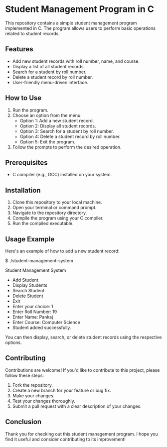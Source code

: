 # Student Management Program in C

This repository contains a simple student management program implemented in C. The program allows users to perform basic operations related to student records.

## Features

- Add new student records with roll number, name, and course.
- Display a list of all student records.
- Search for a student by roll number.
- Delete a student record by roll number.
- User-friendly menu-driven interface.

## How to Use

1. Run the program.
2. Choose an option from the menu:
   - Option 1: Add a new student record.
   - Option 2: Display all student records.
   - Option 3: Search for a student by roll number.
   - Option 4: Delete a student record by roll number.
   - Option 5: Exit the program.
3. Follow the prompts to perform the desired operation.

## Prerequisites

- C compiler (e.g., GCC) installed on your system.

## Installation

1. Clone this repository to your local machine.
2. Open your terminal or command prompt.
3. Navigate to the repository directory.
4. Compile the program using your C compiler.
5. Run the compiled executable.

## Usage Example

Here's an example of how to add a new student record:

$ ./student-management-system

Student Management System

- Add Student
- Display Students
- Search Student
- Delete Student
- Exit
- Enter your choice: 1
- Enter Roll Number: 19
- Enter Name: Pankaj
- Enter Course: Computer Science
- Student added successfully.


You can then display, search, or delete student records using the respective options.

## Contributing

Contributions are welcome! If you'd like to contribute to this project, please follow these steps:

1. Fork the repository.
2. Create a new branch for your feature or bug fix.
3. Make your changes.
4. Test your changes thoroughly.
5. Submit a pull request with a clear description of your changes.

## Conclusion

Thank you for checking out this student management program. I hope you find it useful and consider contributing to its improvement!

